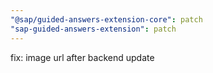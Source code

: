 ```yaml
---
"@sap/guided-answers-extension-core": patch
"sap-guided-answers-extension": patch
---
```


fix: image url after backend update
